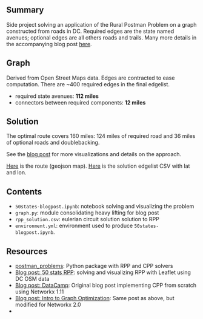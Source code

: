 

## Summary 

Side project solving an application of the Rural Postman Problem on a graph constructed from roads in DC. 
Required edges are the state named avenues; optional edges are all others roads and trails.  Many more details in the 
accompanying blog post [here][rpp_blog_post].


## Graph

Derived from Open Street Maps data.  Edges are contracted to ease computation.  There are ~400 required edges in the final edgelist.

- required state avenues: **112 miles** 
- connectors between required components: **12 miles**


## Solution

The optimal route covers 160 miles: 124 miles of required road and 36 miles of optional roads and doublebacking.

See the [blog post][rpp_blog_post] for more visualizations and details on the approach. 

[Here][rpp_solution.geojson] is the route (geojson map).
[Here][rpp_solution_csv] is the solution edgelist CSV with lat and lon.



## Contents

- `50states-blogpost.ipynb`: notebook solving and visualizing the problem 
- `graph.py`: module consolidating heavy lifting for blog post
- `rpp_solution.csv`: eulerian circuit solution solution to RPP
- `environment.yml`: environment used to produce `50states-blogpost.ipynb`. 

## Resources

- [postman_problems]: Python package with RPP and CPP solvers
- [Blog post: 50 stats RPP][rpp_blog_post]: solving and visualizing RPP with Leaflet using DC OSM data
- [Blog post: DataCamp]: Original blog post implementing CPP from scratch using Networkx 1.11
- [Blog post: Intro to Graph Optimization]: Same post as above, but modified for Networkx 2.0 
- [rpp_solution_csv]: https://github.com/brooksandrew/50states/blob/master/rpp_solution.csv


[rpp_solution.geojson]: https://github.com/brooksandrew/50states/blob/master/rpp_solution.geojson
[postman_problems]: https://github.com/brooksandrew/postman_problems


[Blog post: DataCamp]: https://www.datacamp.com/community/tutorials/networkx-python-graph-tutorial
[Blog post: Intro to Graph Optimization]: http://brooksandrew.github.io/simpleblog/articles/intro-to-graph-optimization-solving-cpp/

[rpp_blog_post]: http://brooksandrew.github.io/simpleblog/fifty-states-rural-postman-problem/